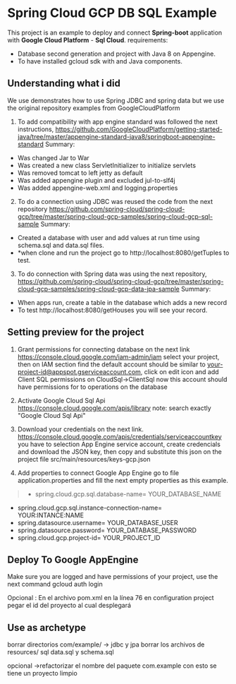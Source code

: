 # Spring Cloud GCP DB SQL Example

This project is an example to deploy and connect **Spring-boot** application with **Google Cloud Platform**  - **Sql Cloud**.
requirements:  
* Database second generation and project with Java 8 on Appengine.
* To have installed gcloud sdk with and Java components.

## Understanding what i did
We use demonstrates how to use Spring JDBC and spring data but we use the original repository examples from GoogleCloudPlatform

1. To add compatibility with app engine standard was followed the next instructions, https://github.com/GoogleCloudPlatform/getting-started-java/tree/master/appengine-standard-java8/springboot-appengine-standard
Summary: 
* Was changed Jar to War
* Was created a new class ServletInitializer  to initialize servlets
* Was removed tomcat to left jetty as default
* Was added appengine plugin and excluded jul-to-slf4j
* Was added appengine-web.xml and logging.properties

2. To do a connection using JDBC was reused the code from the next repository  https://github.com/spring-cloud/spring-cloud-gcp/tree/master/spring-cloud-gcp-samples/spring-cloud-gcp-sql-sample
Summary: 
* Created a database with user and add values at run time using schema.sql and data.sql files. 
* *when clone and run the project go to http://localhost:8080/getTuples to test.

3. To do connection with Spring data was using the next repository,
https://github.com/spring-cloud/spring-cloud-gcp/tree/master/spring-cloud-gcp-samples/spring-cloud-gcp-data-jpa-sample
Summary:
* When apps run, create a table in the database which adds a new record
 * To test http://localhost:8080/getHouses you will see your record.


## Setting preview for the project

1. Grant permissions for connecting database on the next link
https://console.cloud.google.com/iam-admin/iam
select your project, then on IAM section find the default account should be similar to your-project-id@appspot.gserviceaccount.com, 
click on edit icon and add Client SQL permissions on CloudSql->ClientSql 
now this account should have permissions for to operations on the database

2. Activate Google Cloud Sql Api https://console.cloud.google.com/apis/library
note: search exactly "Google Cloud Sql Api" 

3. Download your credentials on the next link.
https://console.cloud.google.com/apis/credentials/serviceaccountkey 
you have to selection App Engine service account, create credencials and download the JSON key, then copy and substitute this json on the project file src/main/resources/keys-gcp.json

4. Add properties to connect Google App Engine
go to file application.properties and fill the next empty properties as this example.

> * spring.cloud.gcp.sql.database-name= YOUR_DATABASE_NAME
 * spring.cloud.gcp.sql.instance-connection-name= YOUR:INTANCE:NAME 
 * spring.datasource.username= YOUR_DATABASE_USER
* spring.datasource.password= YOUR_DATABASE_PASSWORD
* spring.cloud.gcp.project-id= YOUR_PROJECT_ID

## Deploy To Google AppEngine

Make sure you are logged and have permissions of your project, use the next command
gcloud auth login 

Opcional : En el archivo pom.xml en la línea 76 en configuration project pegar el id del proyecto al cual desplegará

## Use as archetype

borrar directorios com/example/ → jdbc y jpa borrar los archivos de resources/ sql data.sql y schema.sql

opcional →refactorizar el nombre del paquete com.example con esto se tiene un proyecto limpio
